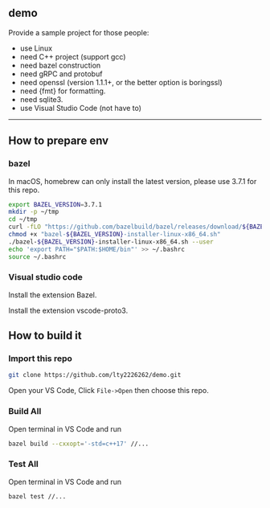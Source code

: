 ## demo

Provide a sample project for those people: 
- use Linux
- need C++ project (support gcc)
- need bazel construction
- need gRPC and protobuf
- need openssl (version 1.1.1+, or the better option is boringssl)
- need {fmt} for formatting.
- need sqlite3.
- use Visual Studio Code (not have to)

---

## How to prepare env

### bazel

In macOS, homebrew can only install the latest version, please use 3.7.1 for this repo.

```bash
export BAZEL_VERSION=3.7.1
mkdir -p ~/tmp
cd ~/tmp
curl -fLO "https://github.com/bazelbuild/bazel/releases/download/${BAZEL_VERSION}/bazel-${BAZEL_VERSION}-installer-linux-x86_64.sh"
chmod +x "bazel-${BAZEL_VERSION}-installer-linux-x86_64.sh"
./bazel-${BAZEL_VERSION}-installer-linux-x86_64.sh --user
echo 'export PATH="$PATH:$HOME/bin"' >> ~/.bashrc
source ~/.bashrc
```

### Visual studio code

Install the extension Bazel.

Install the extension vscode-proto3.

## How to build it

### Import this repo

```bash
git clone https://github.com/lty2226262/demo.git
```

Open your VS Code, Click `File->Open` then choose this repo.
### Build All

Open terminal in VS Code and run

```bash
bazel build --cxxopt='-std=c++17' //...
```

### Test All

Open terminal in VS Code and run

```bash
bazel test //...
```
